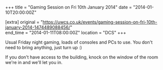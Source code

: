 +++
title = "Gaming Session on Fri 10th January 2014"
date = "2014-01-10T20:00:00Z"

[extra]
original = "https://uwcs.co.uk/events/gaming-session-on-fri-10th-january-2014-1474489088456/"    
end_time = "2014-01-11T08:00:00Z"
location = "DCS"
+++

Usual Friday night gaming, loads of consoles and PCs to use. You don't need to bring anything, just turn up :)

If you don't have access to the building, knock on the window of the room we're in and we'll let you in.

